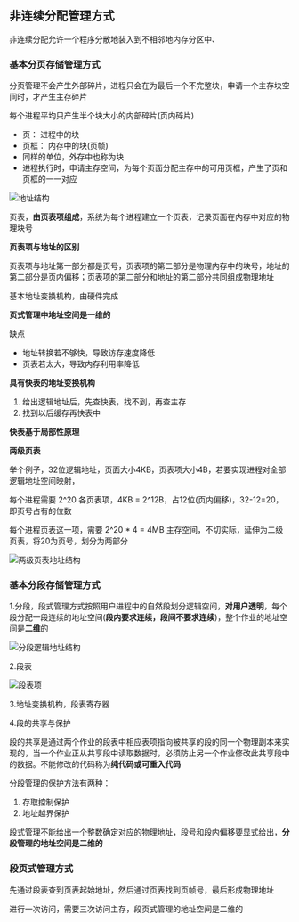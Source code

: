 ## 非连续分配管理方式

非连续分配允许一个程序分散地装入到不相邻地内存分区中、


### 基本分页存储管理方式

分页管理不会产生外部碎片，进程只会在为最后一个不完整块，申请一个主存块空间时，才产生主存碎片

每个进程平均只产生半个块大小的内部碎片(页内碎片)

- 页： 进程中的块
- 页框： 内存中的块(页帧)
- 同样的单位，外存中也称为块
- 进程执行时，申请主存空间，为每个页面分配主存中的可用页框，产生了页和页框的一一对应

![地址结构](https://github.com/YC-L/Postgraduate-examination/blob/Operating-System/imgs/%E5%9C%B0%E5%9D%80%E7%BB%93%E6%9E%84.png "地址结构")

页表，**由页表项组成**，系统为每个进程建立一个页表，记录页面在内存中对应的物理块号

**页表项与地址的区别**

页表项与地址第一部分都是页号，页表项的第二部分是物理内存中的块号，地址的第二部分是页内偏移；页表项的第二部分和地址的第二部分共同组成物理地址

基本地址变换机构，由硬件完成

**页式管理中地址空间是一维的**

缺点

- 地址转换若不够快，导致访存速度降低
- 页表若太大，导致内存利用率降低

**具有快表的地址变换机构**

1. 给出逻辑地址后，先查快表，找不到，再查主存
2. 找到以后缓存再快表中

**快表基于局部性原理**

**两级页表**

举个例子，32位逻辑地址，页面大小4KB，页表项大小4B，若要实现进程对全部逻辑地址空间映射，

每个进程需要 2^20 各页表项，4KB = 2^12B，占12位(页内偏移)，32-12=20，即页号占有的位数

每个进程页表这一项，需要 2^20 * 4 = 4MB 主存空间，不切实际，延伸为二级页表，将20为页号，划分为两部分

![两级页表地址结构](https://github.com/YC-L/Postgraduate-examination/blob/Operating-System/imgs/%E4%B8%A4%E7%BA%A7%E9%A1%B5%E8%A1%A8%E5%9C%B0%E5%9D%80%E7%BB%93%E6%9E%84.png "两级页表地址结构")


### 基本分段存储管理方式

1.分段，段式管理方式按照用户进程中的自然段划分逻辑空间，**对用户透明**，每个段分配一段连续的地址空间(**段内要求连续，段间不要求连续**)，整个作业的地址空间是**二维**的

![分段逻辑地址结构](https://github.com/YC-L/Postgraduate-examination/blob/Operating-System/imgs/分段逻辑地址结构.png "分段逻辑地址结构")

2.段表

![段表项](https://github.com/YC-L/Postgraduate-examination/blob/Operating-System/imgs/%E6%AE%B5%E8%A1%A8%E9%A1%B9.png "段表项")

3.地址变换机构，段表寄存器

4.段的共享与保护

段的共享是通过两个作业的段表中相应表项指向被共享的段的同一个物理副本来实现的，当一个作业正从共享段中读取数据时，必须防止另一个作业修改此共享段中的数据。不能修改的代码称为**纯代码或可重入代码**

分段管理的保护方法有两种：
1. 存取控制保护
2. 地址越界保护

段式管理不能给出一个整数确定对应的物理地址，段号和段内偏移要显式给出，**分段管理的地址空间是二维的**

### 段页式管理方式

先通过段表查到页表起始地址，然后通过页表找到页帧号，最后形成物理地址

进行一次访问，需要三次访问主存，段页式管理的地址空间是二维的









